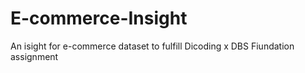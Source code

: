# E-commerce-Insight
An isight for e-commerce dataset to fulfill Dicoding x DBS Fiundation assignment
